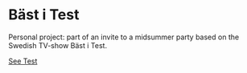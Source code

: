 # Bäst i Test

Personal project: part of an invite to a midsummer party based on the Swedish TV-show Bäst i Test. 

[See Test](https://ebbaj.github.io/bast-i-test/)
